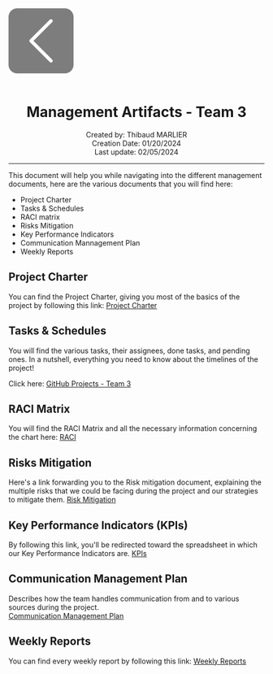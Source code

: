 <div> <a href="./"><img src="https://github.com/algosup/2023-2024-project-3-virtual-processor-team-3/blob/Documents/documents/img/functional_specifications/back2.png"></a>
</div>

<br>

<h1 align="center"> Management Artifacts - Team 3 </h1>

<p align="center">
Created by: Thibaud MARLIER <br> Creation Date: 01/20/2024 <br> Last update: 02/05/2024
</p>

___

This document will help you while navigating into the different management documents, here are the various documents that you will find here:

- Project Charter
- Tasks & Schedules
- RACI matrix
- Risks Mitigation
- Key Performance Indicators
- Communication Mannagement Plan
- Weekly Reports

## Project Charter

You can find the Project Charter, giving you most of the basics of the project by following this link: [Project Charter](https://github.com/algosup/2023-2024-project-3-virtual-processor-team-3/blob/main/documents/Management/project_charter/project_charter.md)

## Tasks & Schedules

You will find the various tasks, their assignees, done tasks, and pending ones. In a nutshell, everything you need to know about the timelines of the project!

Click here: [GitHub Projects - Team 3](https://github.com/orgs/algosup/projects/20/views/4)

## RACI Matrix

You will find the RACI Matrix and all the necessary information concerning the chart here: [RACI](https://github.com/algosup/2023-2024-project-3-virtual-processor-team-3/blob/main/documents/Management/raci_chart/RACI.md)

## Risks Mitigation

Here's a link forwarding you to the Risk mitigation document, explaining the multiple risks that we could be facing during the project and our strategies to mitigate them.
[Risk Mitigation](https://github.com/algosup/2023-2024-project-3-virtual-processor-team-3/blob/main/documents/Management/risk_mitigation/risk_mitigation.md)

## Key Performance Indicators (KPIs)

By following this link, you'll be redirected toward the spreadsheet in which our Key Performance Indicators are.
[KPIs](https://docs.google.com/spreadsheets/d/1_e3KZmQ_rL7N9RfHELOPWwakPeHL5rIRIHAhU5QM1bc/edit#gid=704615476)

## Communication Management Plan

Describes how the team handles communication from and to various sources during the project. \
[Communication Management Plan](https://github.com/algosup/2023-2024-project-3-virtual-processor-team-3/blob/Documents/documents/Management/communication_management/communication_management_plan.md)

## Weekly Reports

You can find every weekly report by following this link: [Weekly Reports](https://github.com/algosup/2023-2024-project-3-virtual-processor-team-3/blob/main/documents/Management/weekly_report/cumulative.md)

